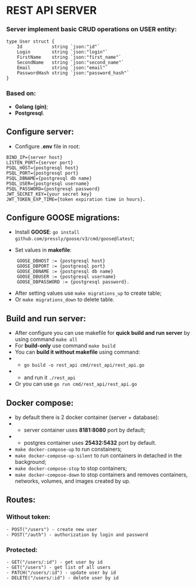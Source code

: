 # REST API SERVER

### Server implement basic CRUD operations on USER entity:
```golang
type User struct { 
	Id           string `json:"id"` 
	Login        string `json:"login"` 
	FirstName    string `json:"first_name"` 
	SecondName   string `json:"second_name"` 
	Email        string `json:"email"` 
	PasswordHash string `json:"password_hash"` 
}
```
### Based on:
- **Golang (gin)**;
- **Postgresql**.

## Configure server:
- Configure **.env** file in root:
```
BIND_IP={server host}
LISTEN_PORT={server port}
PSQL_HOST={postgresql host}
PSQL_PORT={postgresql port}
PSQL_DBNAME={postgresql db name}
PSQL_USER={postgresql username}
PSQL_PASSWORD={postgresql password}
JWT_SECRET_KEY={your secret key}
JWT_TOKEN_EXP_TIME={token expiration time in hours}.
```

## Configure GOOSE migrations:

- Install **GOOSE**: `go install github.com/pressly/goose/v3/cmd/goose@latest`;

- Set values in **makefile**:
```
    GOOSE_DBHOST := {postgresql host}
    GOOSE_DBPORT := {postgresql port}
    GOOSE_DBNAME := {postgresql db name}
    GOOSE_DBUSER := {postgresql username}
    GOOSE_DBPASSWORD := {postgresql password}.
```
- After setting values use `make migrations_up` to create table;
- Or `make migrations_down` to delete table.

## Build and run server:
- After configure you can use makefile for **quick build and run server** by using command `make all`
- For **build-only** use command `make build`
- You can **build it without makefile** using command: 
- - `go build -o rest_api cmd/rest_api/rest_api.go` 
- - and run it `./rest_api`
- Or you can use `go run cmd/rest_api/rest_api.go`

## Docker compose:
- by default there is 2 docker container (server + database): 
- - server container uses **8181:8080** port by default; 
- - postgres container uses **25432:5432** port by default.
- `make docker-compose-up` to run constainers;
- `make docker-compose-up-silent` to run containers in detached in the background;
- `make docker-compose-stop` to stop containers;
- `make docker-compose-down` to stop containers and removes containers, networks, volumes, and images created by up.

## Routes:
### Without token:
```
- POST("/users") - create new user
- POST("/auth") - authorization by login and password
```
### Protected:
```
- GET("/users/:id") - get user by id
- GET("/users") - get list of all users
- PATCH("/users/:id") - update user by id
- DELETE("/users/:id") - delete user by id
```